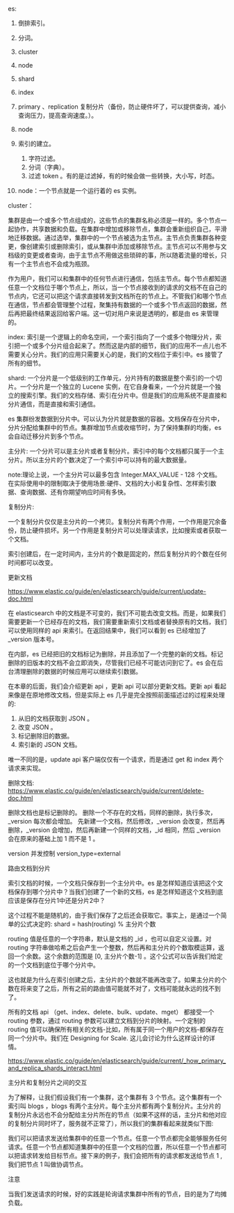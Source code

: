 es:
1. 倒排索引。
2. 分词。
3. cluster
4. node
5. shard
6. index
7. primary 、replication 复制分片（备份，防止硬件坏了，可以提供查询，减小查询压力，提高查询速度。）。
8. node
9. 索引的建立。
   1. 字符过滤。
   2. 分词（字典）。
   3. 过滤 token 。有的是过滤掉，有的时候会做一些转换，大小写，时态。


1. node：一个节点就是一个运行着的 es 实例。


cluster：

集群是由一个或多个节点组成的，这些节点的集群名称必须是一样的。多个节点一起协作，共享数据和负载。在集群中增加或移除节点，集群会重新组织自己，平滑地迁移数据。通过选举，集群中的一个节点被选为主节点。主节点负责集群各种变更，像创建索引或删除索引，或从集群中添加或移除节点。主节点可以不用参与文档级的变更或者查询，由于主节点不用做这些琐碎的事，所以随着流量的增长，只有一个主节点也不会成为瓶颈。


作为用户，我们可以和集群中的任何节点进行通信，包括主节点。每个节点都知道任意一个文档位于哪个节点上，所以，当一个节点接收到的请求的文档不在自己的节点内，它还可以把这个请求直接转发到文档所在的节点上。不管我们和哪个节点在通信，节点都会管理整个过程，聚集持有数据的一个或多个节点返回的数据，然后再把最终结果返回给客户端。这一切对用户来说是透明的，都是由 es 来管理的。

index:
索引是一个逻辑上的命名空间，一个索引指向了一个或多个物理分片，索引把一个或多个分片组合起来了。然而这是内部的细节，我们的应用不一点儿也不需要关心分片。我们的应用只需要关心的是，我们的文档位于索引中。es 接管了所有的细节。


shard:
一个分片是一个低级别的工作单元，分片持有的数据是整个索引的一个切片。一个分片是一个独立的 Lucene 实例，在它自身看来，一个分片就是一个独立的搜索引擎。我们的文档存储、索引在分片中。但是我们的应用系统不是直接和分片通信，而是直接和索引通信。

es 集群纷发数据到分片中。可以认为分片就是数据的容器。文档保存在分片中，分片分配给集群中的节点。集群增加节点或收缩节时，为了保持集群的均衡，es 会自动迁移分片到多个节点。

主分片:
一个分片可以是主分片或者复制分片。索引中的每个文档都只属于一个主分片。所以主分片的个数决定了一个索引中可以持有的最大数据量。

note:理论上说，一个主分片可以最多包含 Integer.MAX_VALUE - 128 个文档。在实际使用中的限制取决于使用场景:硬件、文档的大小和复杂性、怎样索引数据、查询数据、还有你期望响应时间有多快。

复制分片:

一个复制分片仅仅是主分片的一个拷贝。复制分片有两个作用，一个作用是冗余备份，防止硬件损坏。另一个作用是复制分片可以处理读请求，比如搜索或者获取一个文档。

索引创建后，在一定时间内，主分片的个数是固定的，然后复制分片的个数在任何时间都可以改变。



更新文档

https://www.elastic.co/guide/en/elasticsearch/guide/current/update-doc.html

在 elasticsearch 中的文档是不可变的，我们不可能去改变文档。而是，如果我们需要更新一个已经存在的文档，我们需要重新索引文档或者替换原有的文档，我们可以使用同样的 api 来索引。在返回结果中，我们可以看到 es 已经增加了 _version 版本号。

在内部，es 已经把旧的文档标记为删除，并且添加了一个完整的新的文档。标记删除的旧版本的文档不会立即消失，尽管我们已经不可能访问到它了。es 会在后台清理删除的数据的时候应用可以继续索引数据。

在本章的后面，我们会介绍更新 api ，更新 api 可以部分更新文档。更新 api 看起来像是在原地修改文档，但是实际上 es 几乎是完全按照前面描述过的过程来处理的:

1. 从旧的文档获取到 JSON 。
2. 改变 JSON 。
3. 标记删除旧的数据。
4. 索引新的 JSON 文档。

唯一不同的是，update api 客户端仅仅有一个请求，而是通过 get 和 index 两个请求来实现。


删除文档:
https://www.elastic.co/guide/en/elasticsearch/guide/current/delete-doc.html

删除文档也是标记删除的。
删除一个不存在的文档，同样的删除，执行多次，_version 每次都会增加。
先新建一个文档，然后修改，_version 会改变，然后再删除，_version 会增加，然后再新建一个同样的文档，_id 相同，然后 _version 会在原来的基础上加 1 而不是 1 。


version 并发控制
version_type=external

路由文档到分片

索引文档的时候，一个文档只保存到一个主分片中。es 是怎样知道应该把这个文档保存到哪个分片中？当我们创建了一个新的文档，es 是怎样知道这个文档到底应该是保存在分片1中还是分片2中？

这个过程不能是随机的，由于我们保存了之后还会获取它。事实上，是通过一个简单的公式决定的:
shard = hash(routing) % 主分片个数

routing 值是任意的一个字符串，默认是文档的 _id ，也可以自定义设置。对 routing 字符串做哈希之后会产生一个整数，然后再和主分片的个数取模运算，返回一个余数。这个余数的范围是 [0, 主分片个数-1] 。这个公式可以告诉我们给定的一个文档到底位于哪个分片中。

这也就是为什么在索引创建之后，主分片的个数就不能再改变了。如果主分片的个数在将来变了之后，所有之前的路由值可能就不对了，文档可能就永远的找不到了。

所有的文档 api （get、index、delete、bulk、update、mget） 都接受一个 routing 参数，通过 routing 参数可以建立文档到分片的映射。一个定制的 routing 值可以确保所有相关的文档-比如，所有属于同一个用户的文档-都保存在同一个分片中。我们在 Designing for Scale. 这儿会讨论为什么这样设计的详情。


https://www.elastic.co/guide/en/elasticsearch/guide/current/_how_primary_and_replica_shards_interact.html

主分片和复制分片之间的交互

为了解释，让我们假设我们有一个集群，这个集群有 3 个节点。这个集群有一个索引叫 blogs ，blogs 有两个主分片。每个主分片都有两个复制分片。主分片的复制分片永远也不会分配给主分片所在的节点（如果不这样的话，主分片和他对应的复制分片同时坏了，服务就不正常了），所以我们的集群看起来就类似下图:

我们可以把请求发送给集群中的任意一个节点。任意一个节点都完全能够服务任何请求。任意一个节点都知道集群中的任意一个文档的位置，所以任意一个节点都可以把请求转发给目标节点。接下来的例子，我们会把所有的请求都发送给节点 1 ,我们把节点 1 叫做协调节点。

注意

当我们发送请求的时候，好的实践是轮询请求集群中所有的节点，目的是为了均摊负载。
